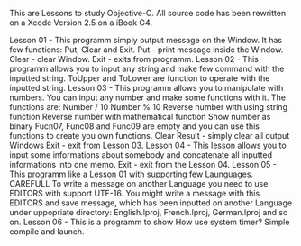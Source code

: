 This are Lessons to study Objective-C.
All source code has been rewritten on a Xcode Version 2.5
on a iBook G4.

Lesson 01 -	This programm simply output message on the Window.
		It has few functions: Put, Clear and Exit.
		Put - print message inside the Window.
		Clear - clear Window.
		Exit - exits from programm.
Lesson 02 -	This programm allows you to input any string and
		make few command with the inputted string.
		ToUpper and ToLower are function to operate with
		the inputted string.
Lesson 03 - 	This programm allows you to manipulate with numbers.
		You can input any number and make some functions with it.
		The functions are:
			Number / 10
			Number % 10
			Reverse number with using string function
			Reverse number with mathematical function
			Show number as binary
			Fucn07, Func08 and Func09 are empty and you
			can use this functions to create you own
			functions.
			Clear Result - simply clear all output Windows
			Exit - exit from Lesson 03.
Lesson 04 -	This lesson allows you to input some informations about somebody
		and concatenate all inputted informations into one memo.
		Exit - exit from the Lesson 04.
Lesson 05 -	This programm like a Lesson 01 with supporting few Launguages.
		CAREFULL
		To write a message on another Language you need to use EDITORS with
		support UTF-16. You might write a message with this EDITORS and save
		message, which has been inputted on another Language under uppopriate
		directory: English.lproj, French.lproj, German.lproj and so on.
Lesson 06 -	This is a programm to show How use system timer?
		Simple compile and launch.	
